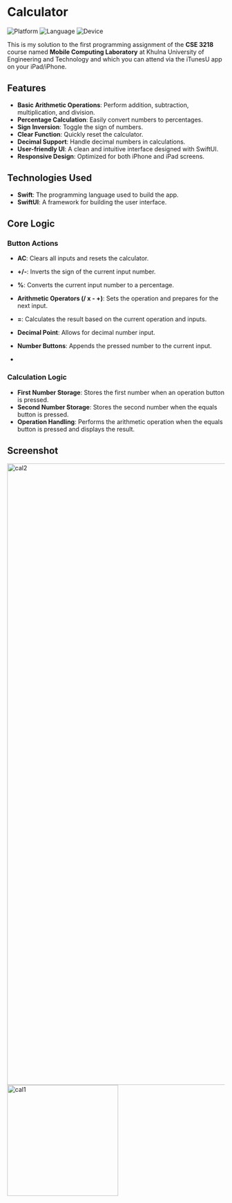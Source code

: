 # Calculator 


![Platform](https://img.shields.io/badge/platform-iOS-blue.svg)
![Language](https://img.shields.io/badge/language-Swift-orange.svg)
![Device](https://img.shields.io/badge/device-iPhone-brightgreen.svg)

This is my solution to the first programming assignment of the **CSE 3218** course named **Mobile Computing Laboratory** at Khulna University of Engineering and Technology and which you can attend via the iTunesU app on your iPad/iPhone.


## Features

- **Basic Arithmetic Operations**: Perform addition, subtraction, multiplication, and division.
- **Percentage Calculation**: Easily convert numbers to percentages.
- **Sign Inversion**: Toggle the sign of numbers.
- **Clear Function**: Quickly reset the calculator.
- **Decimal Support**: Handle decimal numbers in calculations.
- **User-friendly UI**: A clean and intuitive interface designed with SwiftUI.
- **Responsive Design**: Optimized for both iPhone and iPad screens.

## Technologies Used

- **Swift**: The programming language used to build the app.
- **SwiftUI**: A framework for building the user interface.

## Core Logic

### Button Actions

- **AC**: Clears all inputs and resets the calculator.
- **+/-**: Inverts the sign of the current input number.
- **%**: Converts the current input number to a percentage.
- **Arithmetic Operators (/ x - +)**: Sets the operation and prepares for the next input.
- **=**: Calculates the result based on the current operation and inputs.
- **Decimal Point**: Allows for decimal number input.
- **Number Buttons**: Appends the pressed number to the current input.

- 
### Calculation Logic

- **First Number Storage**: Stores the first number when an operation button is pressed.
- **Second Number Storage**: Stores the second number when the equals button is pressed.
- **Operation Handling**: Performs the arithmetic operation when the equals button is pressed and displays the result.

## Screenshot
<img width="1440" alt="cal2" src="https://github.com/user-attachments/assets/0b909515-7f3a-4f3d-bed9-602ec0b76006">


<img width="257" alt="cal1" src="https://github.com/user-attachments/assets/26ebc5ab-5c8b-49a0-a89c-c86517dc099c">
